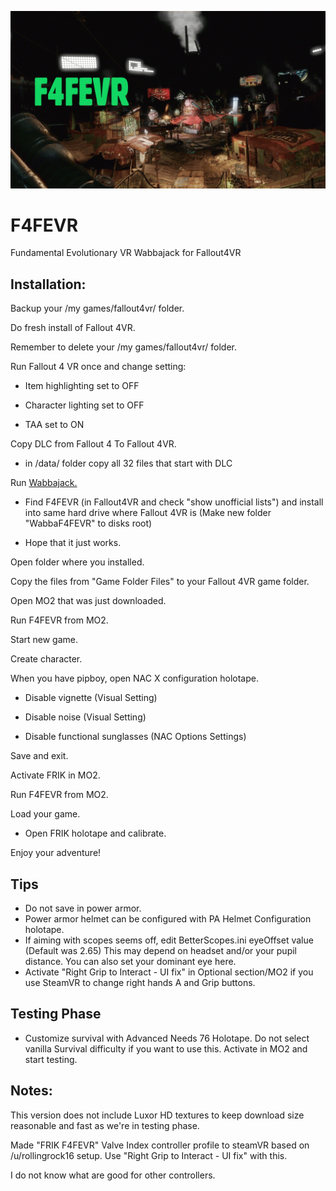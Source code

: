 ![F4FEVR](https://raw.githubusercontent.com/ajantaju/F4FEVR/main/f4fevr_2.webp)

# F4FEVR
Fundamental Evolutionary VR Wabbajack for Fallout4VR


## Installation:


Backup your /my games/fallout4vr/ folder.

Do fresh install of Fallout 4VR.

Remember to delete your /my games/fallout4vr/ folder.

Run Fallout 4 VR once and change setting:


  - Item highlighting set to OFF
  
  - Character lighting set to OFF
  
  - TAA set to ON


Copy DLC from Fallout 4 To Fallout 4VR.


  - in /data/ folder copy all 32 files that start with DLC


Run [Wabbajack.](https://www.wabbajack.org/ "Remember to install!")


  - Find F4FEVR (in Fallout4VR and check "show unofficial lists") and install into same hard drive where Fallout 4VR is (Make new folder "WabbaF4FEVR" to disks root)
  
  - Hope that it just works.


Open folder where you installed.

Copy the files from "Game Folder Files" to your Fallout 4VR game folder.

Open MO2 that was just downloaded.

Run F4FEVR from MO2.


Start new game.

Create character.

When you have pipboy, open NAC X configuration holotape.

  - Disable vignette (Visual Setting)
  
  - Disable noise (Visual Setting)
  
  - Disable functional sunglasses (NAC Options Settings)


Save and exit.


Activate FRIK in MO2.

Run F4FEVR from MO2.

Load your game.


- Open FRIK holotape and calibrate.

Enjoy your adventure!

## Tips

- Do not save in power armor.
- Power armor helmet can be configured with PA Helmet Configuration holotape.
- If aiming with scopes seems off, edit BetterScopes.ini eyeOffset value (Default was 2.65) This may depend on headset and/or your pupil distance. You can also set your dominant eye here.
- Activate "Right Grip to Interact - UI fix" in Optional section/MO2 if you use SteamVR to change right hands A and Grip buttons.

## Testing Phase

- Customize survival with Advanced Needs 76 Holotape. Do not select vanilla Survival difficulty if you want to use this. Activate in MO2 and start testing.


## Notes:
This version does not include Luxor HD textures to keep download size reasonable and fast as we're in testing phase.

Made "FRIK F4FEVR" Valve Index controller profile to steamVR based on /u/rollingrock16 setup. Use "Right Grip to Interact - UI fix" with this.

I do not know what are good for other controllers.
